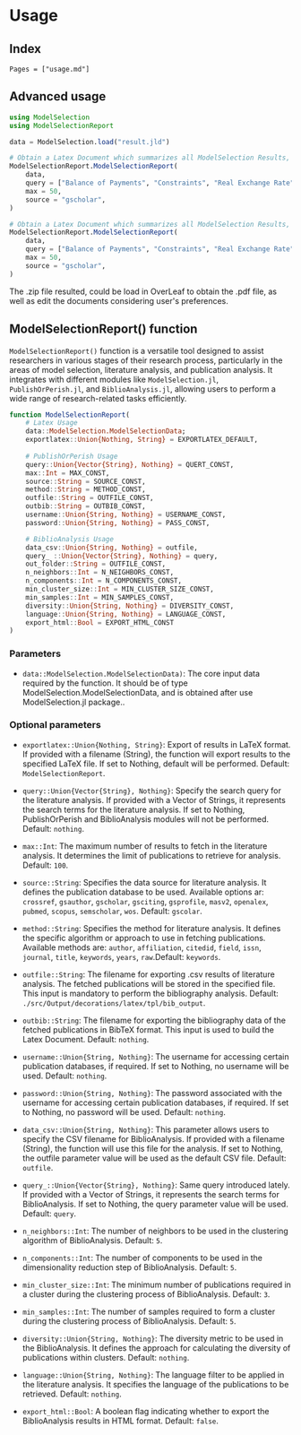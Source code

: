 # Usage

## Index

```@contents
Pages = ["usage.md"]
```

## Advanced usage

```julia
using ModelSelection
using ModelSelectionReport

data = ModelSelection.load("result.jld")

# Obtain a Latex Document which summarizes all ModelSelection Results, as well as a bibliography analysis based on keywords introduced by the user, from google scholar. In this case, at least 50 documents are analyzed.
ModelSelectionReport.ModelSelectionReport(
	data, 
	query = ["Balance of Payments", "Constraints", "Real Exchange Rate"], 
	max = 50,
	source = "gscholar",
) 

# Obtain a Latex Document which summarizes all ModelSelection Results, as well as a bibliography analysis based on keywords introduced by the user, from google scholar. In this case, at least 50 documents are analyzed.
ModelSelectionReport.ModelSelectionReport(
	data, 
	query = ["Balance of Payments", "Constraints", "Real Exchange Rate"], 
	max = 50,
	source = "gscholar",
) 
```

The .zip file resulted, could be load in OverLeaf to obtain the .pdf file, as well as edit the documents considering user's preferences.

## ModelSelectionReport() function

`ModelSelectionReport()` function is a versatile tool designed to assist researchers in various stages of their research process, particularly in the areas of model selection, literature analysis, and publication analysis. It integrates with different modules like `ModelSelection.jl`, `PublishOrPerish.jl`, and `BiblioAnalysis.jl`, allowing users to perform a wide range of research-related tasks efficiently.

```julia
function ModelSelectionReport(
	# Latex Usage
	data::ModelSelection.ModelSelectionData;
	exportlatex::Union{Nothing, String} = EXPORTLATEX_DEFAULT,
	
	# PublishOrPerish Usage
	query::Union{Vector{String}, Nothing} = QUERT_CONST,
	max::Int = MAX_CONST, 
	source::String = SOURCE_CONST, 
	method::String = METHOD_CONST, 
	outfile::String = OUTFILE_CONST,
	outbib::String = OUTBIB_CONST,
	username::Union{String, Nothing} = USERNAME_CONST,
	password::Union{String, Nothing} = PASS_CONST,

	# BiblioAnalysis Usage
	data_csv::Union{String, Nothing} = outfile,
	query_ ::Union{Vector{String}, Nothing} = query,
	out_folder::String = OUTFILE_CONST, 
	n_neighbors::Int = N_NEIGHBORS_CONST, 
	n_components::Int = N_COMPONENTS_CONST, 
	min_cluster_size::Int = MIN_CLUSTER_SIZE_CONST,
	min_samples::Int = MIN_SAMPLES_CONST,
	diversity::Union{String, Nothing} = DIVERSITY_CONST,
	language::Union{String, Nothing} = LANGUAGE_CONST,
	export_html::Bool = EXPORT_HTML_CONST
)
```

### Parameters
- `data::ModelSelection.ModelSelectionData)`: The core input data required by the function. It should be of type ModelSelection.ModelSelectionData, and is obtained after use ModelSelection.jl package..

### Optional parameters

- `exportlatex::Union{Nothing, String}`: Export of results in LaTeX format. If provided with a filename (String), the function will export results to the specified LaTeX file. If set to Nothing, default will be performed. Default: `ModelSelectionReport`.

- `query::Union{Vector{String}, Nothing}`: Specify the search query for the literature analysis. If provided with a Vector of Strings, it represents the search terms for the literature analysis. If set to Nothing, PublishOrPerish and BiblioAnalysis modules will not be performed. Default: `nothing`.

- `max::Int`: The maximum number of results to fetch in the literature analysis. It determines the limit of publications to retrieve for analysis. Default: `100`.

- `source::String`: Specifies the data source for literature analysis. It defines the publication database to be used. Available options ar: `crossref`, `gsauthor`, `gscholar`, `gsciting`, `gsprofile`, `masv2`, `openalex`, `pubmed`, `scopus`, `semscholar`, `wos`. Default: `gscolar`.

- `method::String`: Specifies the method for literature analysis. It defines the specific algorithm or approach to use in fetching publications. Available methods are: `author`, `affiliation`, `citedid`, `field`, `issn`, `journal`, `title`, `keywords`, `years`, `raw`.Default: `keywords`.

- `outfile::String`: The filename for exporting .csv results of literature analysis. The fetched publications will be stored in the specified file. This input is mandatory to perform the bibliography analysis. Default: `./src/Output/decorations/latex/tpl/bib_output`.

- `outbib::String`: The filename for exporting the bibliography data of the fetched publications in BibTeX format. This input is used to build the Latex Document. Default: `nothing`.

- `username::Union{String, Nothing}`: The username for accessing certain publication databases, if required. If set to Nothing, no username will be used. Default: `nothing`.

- `password::Union{String, Nothing}`: The password associated with the username for accessing certain publication databases, if required. If set to Nothing, no password will be used. Default: `nothing`.

- `data_csv::Union{String, Nothing}`: This parameter allows users to specify the CSV filename for BiblioAnalysis. If provided with a filename (String), the function will use this file for the analysis. If set to Nothing, the outfile parameter value will be used as the default CSV file. Default: `outfile`.

- `query_::Union{Vector{String}, Nothing}`: Same query introduced lately. If provided with a Vector of Strings, it represents the search terms for BiblioAnalysis. If set to Nothing, the query parameter value will be used. Default: `query`.

- `n_neighbors::Int`: The number of neighbors to be used in the clustering algorithm of BiblioAnalysis. Default: `5`.

- `n_components::Int`: The number of components to be used in the dimensionality reduction step of BiblioAnalysis. Default: `5`.

- `min_cluster_size::Int`: The minimum number of publications required in a cluster during the clustering process of BiblioAnalysis. Default: `3`.

- `min_samples::Int`: The number of samples required to form a cluster during the clustering process of BiblioAnalysis. Default: `5`.

- `diversity::Union{String, Nothing}`: The diversity metric to be used in the BiblioAnalysis. It defines the approach for calculating the diversity of publications within clusters. Default: `nothing`.

- `language::Union{String, Nothing}`: The language filter to be applied in the literature analysis. It specifies the language of the publications to be retrieved. Default: `nothing`.

- `export_html::Bool`: A boolean flag indicating whether to export the BiblioAnalysis results in HTML format. Default: `false`.
